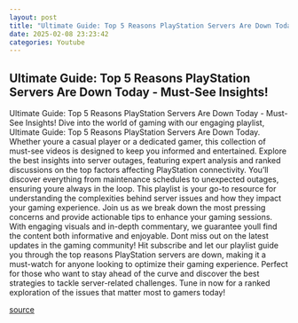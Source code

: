 ```yaml
---
layout: post
title: "Ultimate Guide: Top 5 Reasons PlayStation Servers Are Down Today - Must-See Insights!"
date: 2025-02-08 23:23:42
categories: Youtube
---
```


## Ultimate Guide: Top 5 Reasons PlayStation Servers Are Down Today - Must-See Insights!

Ultimate Guide: Top 5 Reasons PlayStation Servers Are Down Today - Must-See Insights!
Dive into the world of gaming with our engaging playlist, Ultimate Guide: Top 5 Reasons PlayStation Servers Are Down Today. Whether youre a casual player or a dedicated gamer, this collection of must-see videos is designed to keep you informed and entertained. 
Explore the best insights into server outages, featuring expert analysis and ranked discussions on the top factors affecting PlayStation connectivity. You’ll discover everything from maintenance schedules to unexpected outages, ensuring youre always in the loop. 
This playlist is your go-to resource for understanding the complexities behind server issues and how they impact your gaming experience. Join us as we break down the most pressing concerns and provide actionable tips to enhance your gaming sessions. With engaging visuals and in-depth commentary, we guarantee youll find the content both informative and enjoyable.
Dont miss out on the latest updates in the gaming community! Hit subscribe and let our playlist guide you through the top reasons PlayStation servers are down, making it a must-watch for anyone looking to optimize their gaming experience. Perfect for those who want to stay ahead of the curve and discover the best strategies to tackle server-related challenges. Tune in now for a ranked exploration of the issues that matter most to gamers today!

[source](https://www.youtube.com/playlist?list=PL947U8j0XRTyXzrpNtV21u3ij21E1cB-p)